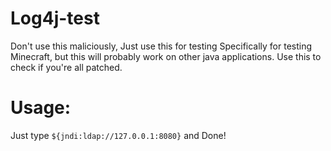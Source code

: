 # Log4j-test
Don't use this maliciously, Just use this for testing Specifically for testing Minecraft, but this will probably work on other java applications. Use this to check if you're all patched.

# Usage:
Just type `${jndi:ldap://127.0.0.1:8080}` and Done!

